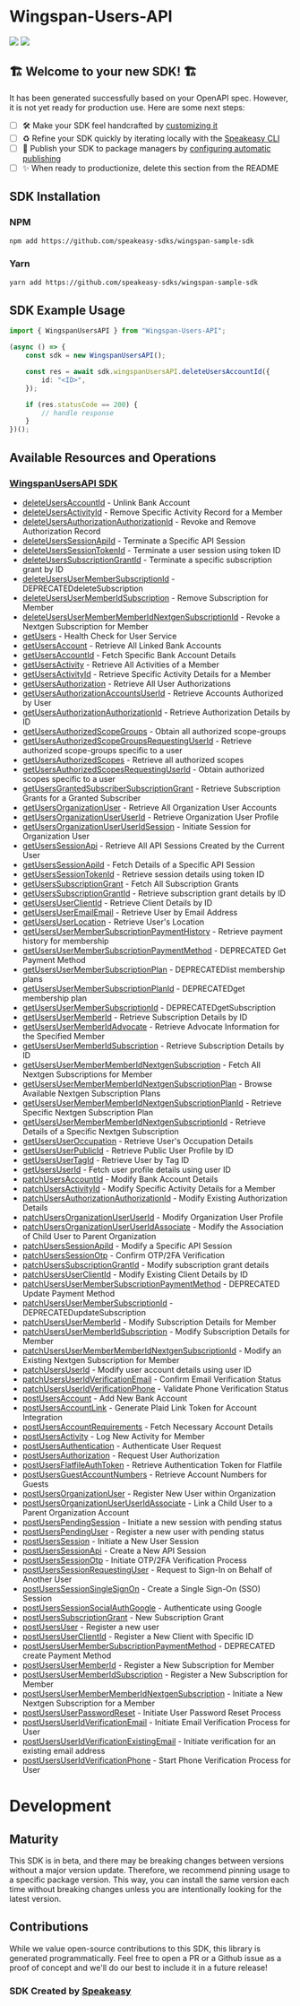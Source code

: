 # Wingspan-Users-API

<div align="left">
    <a href="https://speakeasyapi.dev/"><img src="https://custom-icon-badges.demolab.com/badge/-Built%20By%20Speakeasy-212015?style=for-the-badge&logoColor=FBE331&logo=speakeasy&labelColor=545454" /></a>
    <a href="https://github.com/speakeasy-sdks/wingspan-sample-sdk.git/actions"><img src="https://img.shields.io/github/actions/workflow/status/speakeasy-sdks/wingspan-sample-sdk/speakeasy_sdk_generation.yml?style=for-the-badge" /></a>
    
</div>


## 🏗 **Welcome to your new SDK!** 🏗

It has been generated successfully based on your OpenAPI spec. However, it is not yet ready for production use. Here are some next steps:
- [ ] 🛠 Make your SDK feel handcrafted by [customizing it](https://www.speakeasyapi.dev/docs/customize-sdks)
- [ ] ♻️ Refine your SDK quickly by iterating locally with the [Speakeasy CLI](https://github.com/speakeasy-api/speakeasy)
- [ ] 🎁 Publish your SDK to package managers by [configuring automatic publishing](https://www.speakeasyapi.dev/docs/productionize-sdks/publish-sdks)
- [ ] ✨ When ready to productionize, delete this section from the README
<!-- Start SDK Installation -->
## SDK Installation

### NPM

```bash
npm add https://github.com/speakeasy-sdks/wingspan-sample-sdk
```

### Yarn

```bash
yarn add https://github.com/speakeasy-sdks/wingspan-sample-sdk
```
<!-- End SDK Installation -->

## SDK Example Usage
<!-- Start SDK Example Usage -->
```typescript
import { WingspanUsersAPI } from "Wingspan-Users-API";

(async () => {
    const sdk = new WingspanUsersAPI();

    const res = await sdk.wingspanUsersAPI.deleteUsersAccountId({
        id: "<ID>",
    });

    if (res.statusCode == 200) {
        // handle response
    }
})();

```
<!-- End SDK Example Usage -->

<!-- Start SDK Available Operations -->
## Available Resources and Operations

### [WingspanUsersAPI SDK](docs/sdks/wingspanusersapi/README.md)

* [deleteUsersAccountId](docs/sdks/wingspanusersapi/README.md#deleteusersaccountid) - Unlink Bank Account
* [deleteUsersActivityId](docs/sdks/wingspanusersapi/README.md#deleteusersactivityid) - Remove Specific Activity Record for a Member
* [deleteUsersAuthorizationAuthorizationId](docs/sdks/wingspanusersapi/README.md#deleteusersauthorizationauthorizationid) - Revoke and Remove Authorization Record
* [deleteUsersSessionApiId](docs/sdks/wingspanusersapi/README.md#deleteuserssessionapiid) - Terminate a Specific API Session
* [deleteUsersSessionTokenId](docs/sdks/wingspanusersapi/README.md#deleteuserssessiontokenid) - Terminate a user session using token ID
* [deleteUsersSubscriptionGrantId](docs/sdks/wingspanusersapi/README.md#deleteuserssubscriptiongrantid) - Terminate a specific subscription grant by ID
* [deleteUsersUserMemberSubscriptionId](docs/sdks/wingspanusersapi/README.md#deleteusersusermembersubscriptionid) - DEPRECATEDdeleteSubscription
* [deleteUsersUserMemberIdSubscription](docs/sdks/wingspanusersapi/README.md#deleteusersusermemberidsubscription) - Remove Subscription for Member
* [deleteUsersUserMemberMemberIdNextgenSubscriptionId](docs/sdks/wingspanusersapi/README.md#deleteusersusermembermemberidnextgensubscriptionid) - Revoke a Nextgen Subscription for Member
* [getUsers](docs/sdks/wingspanusersapi/README.md#getusers) - Health Check for User Service
* [getUsersAccount](docs/sdks/wingspanusersapi/README.md#getusersaccount) - Retrieve All Linked Bank Accounts
* [getUsersAccountId](docs/sdks/wingspanusersapi/README.md#getusersaccountid) - Fetch Specific Bank Account Details
* [getUsersActivity](docs/sdks/wingspanusersapi/README.md#getusersactivity) - Retrieve All Activities of a Member
* [getUsersActivityId](docs/sdks/wingspanusersapi/README.md#getusersactivityid) - Retrieve Specific Activity Details for a Member
* [getUsersAuthorization](docs/sdks/wingspanusersapi/README.md#getusersauthorization) - Retrieve All User Authorizations
* [getUsersAuthorizationAccountsUserId](docs/sdks/wingspanusersapi/README.md#getusersauthorizationaccountsuserid) - Retrieve Accounts Authorized by User
* [getUsersAuthorizationAuthorizationId](docs/sdks/wingspanusersapi/README.md#getusersauthorizationauthorizationid) - Retrieve Authorization Details by ID
* [getUsersAuthorizedScopeGroups](docs/sdks/wingspanusersapi/README.md#getusersauthorizedscopegroups) - Obtain all authorized scope-groups
* [getUsersAuthorizedScopeGroupsRequestingUserId](docs/sdks/wingspanusersapi/README.md#getusersauthorizedscopegroupsrequestinguserid) - Retrieve authorized scope-groups specific to a user
* [getUsersAuthorizedScopes](docs/sdks/wingspanusersapi/README.md#getusersauthorizedscopes) - Retrieve all authorized scopes
* [getUsersAuthorizedScopesRequestingUserId](docs/sdks/wingspanusersapi/README.md#getusersauthorizedscopesrequestinguserid) - Obtain authorized scopes specific to a user
* [getUsersGrantedSubscriberSubscriptionGrant](docs/sdks/wingspanusersapi/README.md#getusersgrantedsubscribersubscriptiongrant) - Retrieve Subscription Grants for a Granted Subscriber
* [getUsersOrganizationUser](docs/sdks/wingspanusersapi/README.md#getusersorganizationuser) - Retrieve All Organization User Accounts
* [getUsersOrganizationUserUserId](docs/sdks/wingspanusersapi/README.md#getusersorganizationuseruserid) - Retrieve Organization User Profile
* [getUsersOrganizationUserUserIdSession](docs/sdks/wingspanusersapi/README.md#getusersorganizationuseruseridsession) - Initiate Session for Organization User
* [getUsersSessionApi](docs/sdks/wingspanusersapi/README.md#getuserssessionapi) - Retrieve All API Sessions Created by the Current User
* [getUsersSessionApiId](docs/sdks/wingspanusersapi/README.md#getuserssessionapiid) - Fetch Details of a Specific API Session
* [getUsersSessionTokenId](docs/sdks/wingspanusersapi/README.md#getuserssessiontokenid) - Retrieve session details using token ID
* [getUsersSubscriptionGrant](docs/sdks/wingspanusersapi/README.md#getuserssubscriptiongrant) - Fetch All Subscription Grants
* [getUsersSubscriptionGrantId](docs/sdks/wingspanusersapi/README.md#getuserssubscriptiongrantid) - Retrieve subscription grant details by ID
* [getUsersUserClientId](docs/sdks/wingspanusersapi/README.md#getusersuserclientid) - Retrieve Client Details by ID
* [getUsersUserEmailEmail](docs/sdks/wingspanusersapi/README.md#getusersuseremailemail) - Retrieve User by Email Address
* [getUsersUserLocation](docs/sdks/wingspanusersapi/README.md#getusersuserlocation) - Retrieve User's Location
* [getUsersUserMemberSubscriptionPaymentHistory](docs/sdks/wingspanusersapi/README.md#getusersusermembersubscriptionpaymenthistory) - Retrieve payment history for membership
* [getUsersUserMemberSubscriptionPaymentMethod](docs/sdks/wingspanusersapi/README.md#getusersusermembersubscriptionpaymentmethod) - DEPRECATED Get Payment Method
* [getUsersUserMemberSubscriptionPlan](docs/sdks/wingspanusersapi/README.md#getusersusermembersubscriptionplan) - DEPRECATEDlist membership plans
* [getUsersUserMemberSubscriptionPlanId](docs/sdks/wingspanusersapi/README.md#getusersusermembersubscriptionplanid) - DEPRECATEDget membership plan
* [getUsersUserMemberSubscriptionId](docs/sdks/wingspanusersapi/README.md#getusersusermembersubscriptionid) - DEPRECATEDgetSubscription
* [getUsersUserMemberId](docs/sdks/wingspanusersapi/README.md#getusersusermemberid) - Retrieve Subscription Details by ID
* [getUsersUserMemberIdAdvocate](docs/sdks/wingspanusersapi/README.md#getusersusermemberidadvocate) - Retrieve Advocate Information for the Specified Member
* [getUsersUserMemberIdSubscription](docs/sdks/wingspanusersapi/README.md#getusersusermemberidsubscription) - Retrieve Subscription Details by ID
* [getUsersUserMemberMemberIdNextgenSubscription](docs/sdks/wingspanusersapi/README.md#getusersusermembermemberidnextgensubscription) - Fetch All Nextgen Subscriptions for Member
* [getUsersUserMemberMemberIdNextgenSubscriptionPlan](docs/sdks/wingspanusersapi/README.md#getusersusermembermemberidnextgensubscriptionplan) - Browse Available Nextgen Subscription Plans
* [getUsersUserMemberMemberIdNextgenSubscriptionPlanId](docs/sdks/wingspanusersapi/README.md#getusersusermembermemberidnextgensubscriptionplanid) - Retrieve Specific Nextgen Subscription Plan
* [getUsersUserMemberMemberIdNextgenSubscriptionId](docs/sdks/wingspanusersapi/README.md#getusersusermembermemberidnextgensubscriptionid) - Retrieve Details of a Specific Nextgen Subscription
* [getUsersUserOccupation](docs/sdks/wingspanusersapi/README.md#getusersuseroccupation) - Retrieve User's Occupation Details
* [getUsersUserPublicId](docs/sdks/wingspanusersapi/README.md#getusersuserpublicid) - Retrieve Public User Profile by ID
* [getUsersUserTagId](docs/sdks/wingspanusersapi/README.md#getusersusertagid) - Retrieve User by Tag ID
* [getUsersUserId](docs/sdks/wingspanusersapi/README.md#getusersuserid) - Fetch user profile details using user ID
* [patchUsersAccountId](docs/sdks/wingspanusersapi/README.md#patchusersaccountid) - Modify Bank Account Details
* [patchUsersActivityId](docs/sdks/wingspanusersapi/README.md#patchusersactivityid) - Modify Specific Activity Details for a Member
* [patchUsersAuthorizationAuthorizationId](docs/sdks/wingspanusersapi/README.md#patchusersauthorizationauthorizationid) - Modify Existing Authorization Details
* [patchUsersOrganizationUserUserId](docs/sdks/wingspanusersapi/README.md#patchusersorganizationuseruserid) - Modify Organization User Profile
* [patchUsersOrganizationUserUserIdAssociate](docs/sdks/wingspanusersapi/README.md#patchusersorganizationuseruseridassociate) - Modify the Association of Child User to Parent Organization
* [patchUsersSessionApiId](docs/sdks/wingspanusersapi/README.md#patchuserssessionapiid) - Modify a Specific API Session
* [patchUsersSessionOtp](docs/sdks/wingspanusersapi/README.md#patchuserssessionotp) - Confirm OTP/2FA Verification
* [patchUsersSubscriptionGrantId](docs/sdks/wingspanusersapi/README.md#patchuserssubscriptiongrantid) - Modify subscription grant details
* [patchUsersUserClientId](docs/sdks/wingspanusersapi/README.md#patchusersuserclientid) - Modify Existing Client Details by ID
* [patchUsersUserMemberSubscriptionPaymentMethod](docs/sdks/wingspanusersapi/README.md#patchusersusermembersubscriptionpaymentmethod) - DEPRECATED Update Payment Method
* [patchUsersUserMemberSubscriptionId](docs/sdks/wingspanusersapi/README.md#patchusersusermembersubscriptionid) - DEPRECATEDupdateSubscription
* [patchUsersUserMemberId](docs/sdks/wingspanusersapi/README.md#patchusersusermemberid) - Modify Subscription Details for Member
* [patchUsersUserMemberIdSubscription](docs/sdks/wingspanusersapi/README.md#patchusersusermemberidsubscription) - Modify Subscription Details for Member
* [patchUsersUserMemberMemberIdNextgenSubscriptionId](docs/sdks/wingspanusersapi/README.md#patchusersusermembermemberidnextgensubscriptionid) - Modify an Existing Nextgen Subscription for Member
* [patchUsersUserId](docs/sdks/wingspanusersapi/README.md#patchusersuserid) - Modify user account details using user ID
* [patchUsersUserIdVerificationEmail](docs/sdks/wingspanusersapi/README.md#patchusersuseridverificationemail) - Confirm Email Verification Status
* [patchUsersUserIdVerificationPhone](docs/sdks/wingspanusersapi/README.md#patchusersuseridverificationphone) - Validate Phone Verification Status
* [postUsersAccount](docs/sdks/wingspanusersapi/README.md#postusersaccount) - Add New Bank Account
* [postUsersAccountLink](docs/sdks/wingspanusersapi/README.md#postusersaccountlink) - Generate Plaid Link Token for Account Integration
* [postUsersAccountRequirements](docs/sdks/wingspanusersapi/README.md#postusersaccountrequirements) - Fetch Necessary Account Details
* [postUsersActivity](docs/sdks/wingspanusersapi/README.md#postusersactivity) - Log New Activity for Member
* [postUsersAuthentication](docs/sdks/wingspanusersapi/README.md#postusersauthentication) - Authenticate User Request
* [postUsersAuthorization](docs/sdks/wingspanusersapi/README.md#postusersauthorization) - Request User Authorization
* [postUsersFlatfileAuthToken](docs/sdks/wingspanusersapi/README.md#postusersflatfileauthtoken) - Retrieve Authentication Token for Flatfile
* [postUsersGuestAccountNumbers](docs/sdks/wingspanusersapi/README.md#postusersguestaccountnumbers) - Retrieve Account Numbers for Guests
* [postUsersOrganizationUser](docs/sdks/wingspanusersapi/README.md#postusersorganizationuser) - Register New User within Organization
* [postUsersOrganizationUserUserIdAssociate](docs/sdks/wingspanusersapi/README.md#postusersorganizationuseruseridassociate) - Link a Child User to a Parent Organization Account
* [postUsersPendingSession](docs/sdks/wingspanusersapi/README.md#postuserspendingsession) - Initiate a new session with pending status
* [postUsersPendingUser](docs/sdks/wingspanusersapi/README.md#postuserspendinguser) - Register a new user with pending status
* [postUsersSession](docs/sdks/wingspanusersapi/README.md#postuserssession) - Initiate a New User Session
* [postUsersSessionApi](docs/sdks/wingspanusersapi/README.md#postuserssessionapi) - Create a New API Session
* [postUsersSessionOtp](docs/sdks/wingspanusersapi/README.md#postuserssessionotp) - Initiate OTP/2FA Verification Process
* [postUsersSessionRequestingUser](docs/sdks/wingspanusersapi/README.md#postuserssessionrequestinguser) - Request to Sign-In on Behalf of Another User
* [postUsersSessionSingleSignOn](docs/sdks/wingspanusersapi/README.md#postuserssessionsinglesignon) - Create a Single Sign-On (SSO) Session
* [postUsersSessionSocialAuthGoogle](docs/sdks/wingspanusersapi/README.md#postuserssessionsocialauthgoogle) - Authenticate using Google
* [postUsersSubscriptionGrant](docs/sdks/wingspanusersapi/README.md#postuserssubscriptiongrant) - New Subscription Grant
* [postUsersUser](docs/sdks/wingspanusersapi/README.md#postusersuser) - Register a new user
* [postUsersUserClientId](docs/sdks/wingspanusersapi/README.md#postusersuserclientid) - Register a New Client with Specific ID
* [postUsersUserMemberSubscriptionPaymentMethod](docs/sdks/wingspanusersapi/README.md#postusersusermembersubscriptionpaymentmethod) - DEPRECATED create Payment Method
* [postUsersUserMemberId](docs/sdks/wingspanusersapi/README.md#postusersusermemberid) - Register a New Subscription for Member
* [postUsersUserMemberIdSubscription](docs/sdks/wingspanusersapi/README.md#postusersusermemberidsubscription) - Register a New Subscription for Member
* [postUsersUserMemberMemberIdNextgenSubscription](docs/sdks/wingspanusersapi/README.md#postusersusermembermemberidnextgensubscription) - Initiate a New Nextgen Subscription for a Member
* [postUsersUserPasswordReset](docs/sdks/wingspanusersapi/README.md#postusersuserpasswordreset) - Initiate User Password Reset Process
* [postUsersUserIdVerificationEmail](docs/sdks/wingspanusersapi/README.md#postusersuseridverificationemail) - Initiate Email Verification Process for User
* [postUsersUserIdVerificationExistingEmail](docs/sdks/wingspanusersapi/README.md#postusersuseridverificationexistingemail) - Initiate verification for an existing email address
* [postUsersUserIdVerificationPhone](docs/sdks/wingspanusersapi/README.md#postusersuseridverificationphone) - Start Phone Verification Process for User
<!-- End SDK Available Operations -->

<!-- Start Dev Containers -->

<!-- End Dev Containers -->

<!-- Placeholder for Future Speakeasy SDK Sections -->

# Development

## Maturity

This SDK is in beta, and there may be breaking changes between versions without a major version update. Therefore, we recommend pinning usage
to a specific package version. This way, you can install the same version each time without breaking changes unless you are intentionally
looking for the latest version.

## Contributions

While we value open-source contributions to this SDK, this library is generated programmatically.
Feel free to open a PR or a Github issue as a proof of concept and we'll do our best to include it in a future release!

### SDK Created by [Speakeasy](https://docs.speakeasyapi.dev/docs/using-speakeasy/client-sdks)
